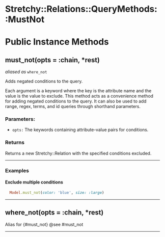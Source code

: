 # Stretchy::Relations::QueryMethods::MustNot [](#module-Stretchy::Relations::QueryMethods::MustNot) [](#top)

    

# Public Instance Methods

      
## must_not(opts = :chain, *rest) [](#method-i-must_not)
_aliased as_ `where_not`
         
Adds negated conditions to the query.

Each argument is a keyword where the key is the attribute name and the value is the value to exclude.
This method acts as a convenience method for adding negated conditions to the query. It can also be used to add
range, regex, terms, and id queries through shorthand parameters.

### Parameters:
- `opts:` The keywords containing attribute-value pairs for conditions.

### Returns
Returns a new Stretchy::Relation with the specified conditions excluded.

---

### Examples

#### Exclude multiple conditions
```ruby
  Model.must_not(color: 'blue', size: :large)
```  
        
---


## where_not(opts = :chain, *rest) [](#method-i-where_not)
         
Alias for {#must_not}
@see #must_not  
        
---


